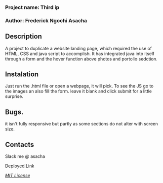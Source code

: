
<h3>Project name: Third ip</h3>

<h3>Author: Frederick Ngochi Asacha</h3>
      
  <h2>Description</h2>
A project to duplicate a website landing page, which required the use of HTML, CSS and java script to accomplish. It has integrated java into itself through a form and the hover function above photos and portolio sedction.

  <h2>Instalation</h2>
 Just run the .html file or open a webpage, it will pick. To see the JS go to the images an also fill the form. leave it blank and click submit for a little surprise.

  <h2>Bugs.</h2>
 it isn't fully responsive but partly as some sections do not alter with screen size.

  <h2>Contacts</h2>
 Slack me @ asacha

      
     
[Deployed Link](https://fred2401.github.io/my-third-ip.github.io/)
       
_[MIT License](/LICENSE)_

